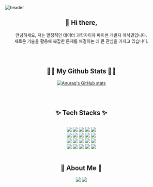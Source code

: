 ![header](https://capsule-render.vercel.app/api?type=Waving&color=0:EEFF00,100:a82da8&height=200&section=header&text=SeokMin%20Lee&fontColor=ffffff&fontSize=50)

<h2 align="center">👋 Hi there,</h2>
<div align="center">
<div style="text-align: center;">

안녕하세요, 저는 열정적인 데이터 과학자이자 파이썬 개발자 이석민입니다. <br>
새로운 기술을 활용해 복잡한 문제를 해결하는 데 큰 관심을 가지고 있습니다.
</div>
<br/></br>
  
<h2 align="center">🧑‍💻 My Github Stats 🧑‍💻</h2>
<div align="center">
  
[![Anurag's GitHub stats](https://github-readme-stats.vercel.app/api?username=ing970&hide_title=true&show_icons=true&include_all_commits=true&disable_animations=true&theme=tokyonight)](https://github.com/anuraghazra/github-readme-stats)
</div>
<br/></br>

<h2 align="center">✨ Tech Stacks ✨</h2>
<div align="center">
  
 <br/>
<img src="https://img.shields.io/badge/Python-3776AB?style=for-the-badge&logo=Python&logoColor=white">
<img src="https://img.shields.io/badge/Pandas-150458?style=for-the-badge&logo=Pandas&logoColor=white">
<img src="https://img.shields.io/badge/tableau-E97627?style=for-the-badge&logo=tableau&logoColor=white">
<img src="https://img.shields.io/badge/numpy-013243?style=for-the-badge&logo=numpy&logoColor=white">
<img src="https://img.shields.io/badge/MySQL-4479A1?style=for-the-badge&logo=MySQL&logoColor=white"><br>

<img src="https://img.shields.io/badge/tensorflow-FF6F00?style=for-the-badge&logo=tensorflow&logoColor=white">
<img src="https://img.shields.io/badge/scikitlearn-F7931E?style=for-the-badge&logo=scikitlearn&logoColor=white">
<img src="https://img.shields.io/badge/pytorch-EE4C2C?style=for-the-badge&logo=pytorch&logoColor=white">
<img src="https://img.shields.io/badge/opencv-5C3EE8?style=for-the-badge&logo=opencv&logoColor=white">
<img src="https://img.shields.io/badge/openai-412991?style=for-the-badge&logo=openai&logoColor=white"><br>

<img src="https://img.shields.io/badge/aws-232F3E?style=for-the-badge&logo=Amazon aws&logoColor=white">
<img src="https://img.shields.io/badge/amazonrds-527FFF?style=for-the-badge&logo=amazonrds%20IDE&logoColor=white">
<img src="https://img.shields.io/badge/streamlit-FF4B4B?style=for-the-badge&logo=streamlit%20IDE&logoColor=white">
<img src="https://img.shields.io/badge/fastapi-009688?style=for-the-badge&logo=fastapi%20IDE&logoColor=white">
<img src="https://img.shields.io/badge/selenium-43B02A?style=for-the-badge&logo=selenium%20IDE&logoColor=white"><br>

<img src="https://img.shields.io/badge/github-181717?style=for-the-badge&logo=github&logoColor=white">
<img src="https://img.shields.io/badge/notion-000000?style=for-the-badge&logo=notion&logoColor=white">
<img src="https://img.shields.io/badge/slack-4A154B?style=for-the-badge&logo=slack&logoColor=white">
<img src="https://img.shields.io/badge/VSCode-007ACC?style=for-the-badge&logo=VisualStudioCode&logoColor=white">
<img src="https://img.shields.io/badge/jupyter-F37626?style=for-the-badge&logo=jupyter&logoColor=white">
<br/></br>

<h2 align="center">🎳 About Me 🎳</h2>
<div align="center">

<a href="https://ing970.tistory.com/"><img src="https://img.shields.io/badge/tistory-000000?style=flat&logo=tistory&logoColor=white"></a>
<a href="https://www.instagram.com/seok.mani_/"><img src="https://img.shields.io/badge/instagram-E4405F?style=flat&logo=instagram&logoColor=white"></a>


